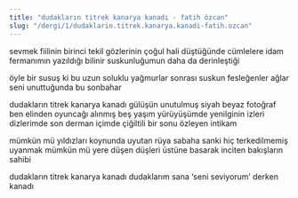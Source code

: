 ```yaml
---
title: "dudakların titrek kanarya kanadı - fatih özcan"
slug: "/dergi/1/dudaklarin.titrek.kanarya.kanadi-fatih.ozcan"
---
```


sevmek fiilinin birinci tekil
gözlerinin çoğul hali düştüğünde cümlelere
idam fermanımın yazıldığı bilinir
suskunluğumun daha da derinleştiği

öyle bir susuş ki bu
uzun soluklu yağmurlar sonrası
suskun fesleğenler ağlar
seni unuttuğunda bu sonbahar

dudakların titrek kanarya kanadı
gülüşün unutulmuş siyah beyaz fotoğraf
ben elinden oyuncağı alınmış beş yaşım
yürüyüşümde yenilginin izleri
dizlerimde son derman
içimde çiğiltili bir sonu özleyen
intikam

mümkün mü
yıldızları koynunda uyutan rüya
sabaha sanki hiç terkedilmemiş uyanmak
mümkün mü
yere düşen düşleri üstüne basarak inciten
bakışların sahibi

dudakların titrek kanarya kanadı
dudaklarım sana ‘seni seviyorum’ derken kanadı

